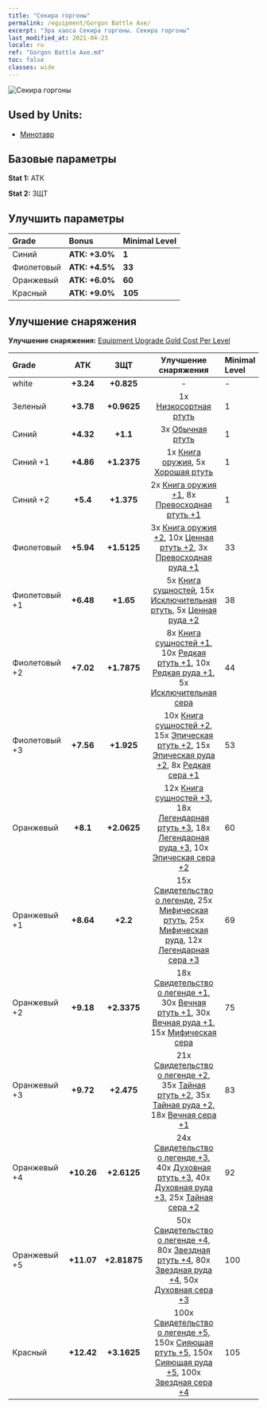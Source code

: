 ```yaml
---
title: "Секира горгоны"
permalink: /equipment/Gorgon Battle Axe/
excerpt: "Эра хаоса Секира горгоны. Секира горгоны"
last_modified_at: 2021-04-23
locale: ru
ref: "Gorgon Battle Axe.md"
toc: false
classes: wide
---
```


  ![Секира горгоны](/images/e/e_7051.png)

## Used by Units:

* [Минотавр](/ru/units/Minotaur/) 


## Базовые параметры
 **Stat 1:** АТК

 **Stat 2:** ЗЩТ

## Улучшить параметры

  |     Grade    |   Bonus | Minimal Level | 
  |:-------------|:--------|:--------------| 
  | Синий | **АТК: +3.0%** | **1** | 
  | Фиолетовый | **АТК: +4.5%** | **33** | 
  | Оранжевый | **АТК: +6.0%** | **60** | 
  | Красный | **АТК: +9.0%** | **105** | 


## Улучшение снаряжения
 **Улучшение снаряжения:** [Equipment Upgrade Gold Cost Per Level](/equipment/EquipmentUpgradeCostPerLevel/) 

  |          Grade      | АТК | ЗЩТ | Улучшение снаряжения | Minimal Level |
  |:--------------------|:---------:|:---------:|:----------------:|:--------------|
  | white | **+3.24** | **+0.825** | - | - |
  | Зеленый | **+3.78** | **+0.9625** | 1x [Низкосортная ртуть](/ItemsRU/mat_2/) | 1 |
  | Синий | **+4.32** | **+1.1** | 3x [Обычная ртуть](/ItemsRU/mat_8/) | 1 |
  | Синий +1 | **+4.86** | **+1.2375** | 1x [Книга оружия](/ItemsRU/mat_18/), 5x [Хорошая ртуть](/ItemsRU/mat_14/) | 1 |
  | Синий +2 | **+5.4** | **+1.375** | 2x [Книга оружия +1](/ItemsRU/mat_25/), 8x [Превосходная ртуть +1](/ItemsRU/mat_21/) | 1 |
  | Фиолетовый | **+5.94** | **+1.5125** | 3x [Книга оружия +2](/ItemsRU/mat_32/), 10x [Ценная ртуть +2](/ItemsRU/mat_28/), 3x [Превосходная руда +1](/ItemsRU/mat_19/) | 33 |
  | Фиолетовый +1 | **+6.48** | **+1.65** | 5x [Книга сущностей](/ItemsRU/mat_39/), 15x [Исключительная ртуть](/ItemsRU/mat_35/), 5x [Ценная руда +2](/ItemsRU/mat_26/) | 38 |
  | Фиолетовый +2 | **+7.02** | **+1.7875** | 8x [Книга сущностей +1](/ItemsRU/mat_46/), 10x [Редкая ртуть +1](/ItemsRU/mat_42/), 10x [Редкая руда +1](/ItemsRU/mat_40/), 5x [Исключительная сера](/ItemsRU/mat_36/) | 44 |
  | Фиолетовый +3 | **+7.56** | **+1.925** | 10x [Книга сущностей +2](/ItemsRU/mat_53/), 15x [Эпическая ртуть +2](/ItemsRU/mat_49/), 15x [Эпическая руда +2](/ItemsRU/mat_47/), 8x [Редкая сера +1](/ItemsRU/mat_43/) | 53 |
  | Оранжевый | **+8.1** | **+2.0625** | 12x [Книга сущностей +3](/ItemsRU/mat_60/), 18x [Легендарная ртуть +3](/ItemsRU/mat_56/), 18x [Легендарная руда +3](/ItemsRU/mat_54/), 10x [Эпическая сера +2](/ItemsRU/mat_50/) | 60 |
  | Оранжевый +1 | **+8.64** | **+2.2** | 15x [Свидетельство о легенде](/ItemsRU/mat_67/), 25x [Мифическая ртуть](/ItemsRU/mat_63/), 25x [Мифическая руда](/ItemsRU/mat_61/), 12x [Легендарная сера +3](/ItemsRU/mat_57/) | 69 |
  | Оранжевый +2 | **+9.18** | **+2.3375** | 18x [Свидетельство о легенде +1](/ItemsRU/mat_74/), 30x [Вечная ртуть +1](/ItemsRU/mat_70/), 30x [Вечная руда +1](/ItemsRU/mat_68/), 15x [Мифическая сера](/ItemsRU/mat_64/) | 75 |
  | Оранжевый +3 | **+9.72** | **+2.475** | 21x [Свидетельство о легенде +2](/ItemsRU/mat_81/), 35x [Тайная ртуть +2](/ItemsRU/mat_77/), 35x [Тайная руда +2](/ItemsRU/mat_75/), 18x [Вечная сера +1](/ItemsRU/mat_71/) | 83 |
  | Оранжевый +4 | **+10.26** | **+2.6125** | 24x [Свидетельство о легенде +3](/ItemsRU/mat_88/), 40x [Духовная ртуть +3](/ItemsRU/mat_84/), 40x [Духовная руда +3](/ItemsRU/mat_82/), 25x [Тайная сера +2](/ItemsRU/mat_78/) | 92 |
  | Оранжевый +5 | **+11.07** | **+2.81875** | 50x [Свидетельство о легенде +4](/ItemsRU/mat_95/), 80x [Звездная ртуть +4](/ItemsRU/mat_91/), 80x [Звездная руда +4](/ItemsRU/mat_89/), 50x [Духовная сера +3](/ItemsRU/mat_85/) | 100 |
  | Красный | **+12.42** | **+3.1625** | 100x [Свидетельство о легенде +5](/ItemsRU/mat_102/), 150x [Сияющая ртуть +5](/ItemsRU/mat_98/), 150x [Сияющая руда +5](/ItemsRU/mat_96/), 100x [Звездная сера +4](/ItemsRU/mat_92/) | 105 |

